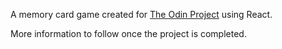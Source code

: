 A memory card game created for [The Odin Project](https://www.theodinproject.com/lessons/node-path-javascript-memory-card) using React. 

More information to follow once the project is completed.